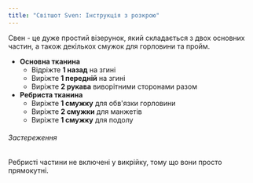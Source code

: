 ```yaml
---
title: "Світшот Sven: Інструкція з розкрою"
---
```


Свен - це дуже простий візерунок, який складається з двох основних частин, а також декількох смужок для горловини та пройм.

- **Основна тканина**
  - Відріжте **1 назад** на згині
  - Виріжте **1 передній** на згині
  - Виріжте **2 рукава** виворітними сторонами разом
- **Ребриста тканина**
  - Виріжте **1 смужку** для обв'язки горловини
  - Виріжте **2 смужки**  для манжетів
  - Виріжте **1 смужку**  для подолу

<Warning>

###### Застереження

Ребристі частини не включені у викрійку, тому що вони просто прямокутні.

</Warning>
